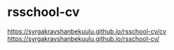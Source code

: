 # rsschool-cv

https://syrgakravshanbekuulu.github.io/rsschool-cv/cv
https://syrgakravshanbekuulu.github.io/rsschool-cv/
